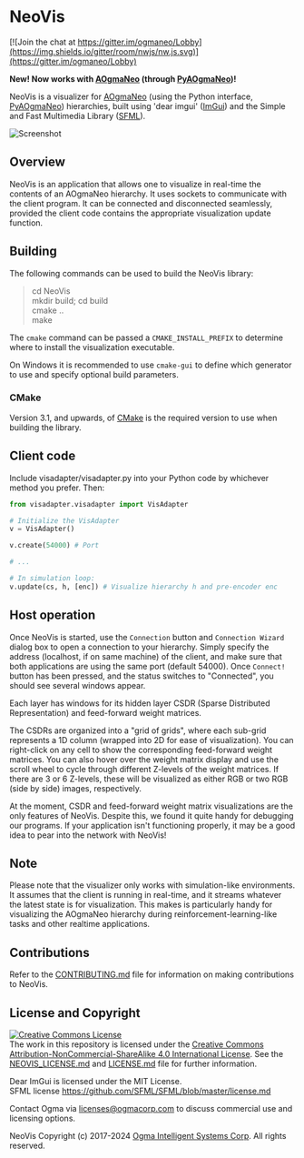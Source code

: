 <!---
  NeoVis
  Copyright(c) 2017-2024 Ogma Intelligent Systems Corp. All rights reserved.

  This copy of NeoVis is licensed to you under the terms described
  in the NEOVIS_LICENSE.md file included in this distribution.
--->

# NeoVis

[![Join the chat at https://gitter.im/ogmaneo/Lobby](https://img.shields.io/gitter/room/nwjs/nw.js.svg)](https://gitter.im/ogmaneo/Lobby)

**New! Now works with [AOgmaNeo](https://github.com/ogmacorp/AOgmaNeo) (through [PyAOgmaNeo](https://github.com/ogmacorp/PyAOgmaNeo.git))!**

NeoVis is a visualizer for [AOgmaNeo](https://github.com/ogmacorp/AOgmaNeo) (using the Python interface, [PyAOgmaNeo](https://github.com/ogmacorp/PyAOgmaNeo.git)) hierarchies, built using 'dear imgui' ([ImGui](https://github.com/ocornut/imgui)) and the Simple and Fast Multimedia Library ([SFML](https://www.sfml-dev.org/)).

![Screenshot](./neovis_screen.png)

## Overview

NeoVis is an application that allows one to visualize in real-time the contents of an AOgmaNeo hierarchy. It uses sockets to communicate with the client program. It can be connected and disconnected seamlessly, provided the client code contains the appropriate visualization update function.

## Building

The following commands can be used to build the NeoVis library:

> cd NeoVis  
> mkdir build; cd build  
> cmake ..  
> make  

The `cmake` command can be passed a `CMAKE_INSTALL_PREFIX` to determine where to install the visualization executable.  

On Windows it is recommended to use `cmake-gui` to define which generator to use and specify optional build parameters.

### CMake

Version 3.1, and upwards, of [CMake](https://cmake.org/) is the required version to use when building the library.

## Client code

Include visadapter/visadapter.py into your Python code by whichever method you prefer. Then:

```python
from visadapter.visadapter import VisAdapter

# Initialize the VisAdapter
v = VisAdapter()

v.create(54000) # Port

# ...

# In simulation loop:
v.update(cs, h, [enc]) # Visualize hierarchy h and pre-encoder enc

```

## Host operation

Once NeoVis is started, use the `Connection` button and `Connection Wizard` dialog box to open a connection to your hierarchy. Simply specify the address (localhost, if on same machine) of the client, and make sure that both applications are using the same port (default 54000). Once `Connect!` button has been pressed, and the status switches to "Connected", you should see several windows appear.

Each layer has windows for its hidden layer CSDR (Sparse Distributed Representation) and feed-forward weight matrices.

The CSDRs are organized into a "grid of grids", where each sub-grid represents a 1D column (wrapped into 2D for ease of visualization). You can right-click on any cell to show the corresponding feed-forward weight matrices.
You can also hover over the weight matrix display and use the scroll wheel to cycle through different Z-levels of the weight matrices. If there are 3 or 6 Z-levels, these will be visualized as either RGB or two RGB (side by side) images, respectively.

At the moment, CSDR and feed-forward weight matrix visualizations are the only features of NeoVis. Despite this, we found it quite handy for debugging our programs. If your application isn't functioning properly, it may be a good idea to pear into the network with NeoVis!

## Note

Please note that the visualizer only works with simulation-like environments. It assumes that the client is running in real-time, and it streams whatever the latest state is for visualization. This makes is particularly handy for visualizing the AOgmaNeo hierarchy during reinforcement-learning-like tasks and other realtime applications.

## Contributions

Refer to the [CONTRIBUTING.md](https://github.com/ogmacorp/NeoVis/blob/master/CONTRIBUTING.md) file for information on making contributions to NeoVis.

## License and Copyright

<a rel="license" href="http://creativecommons.org/licenses/by-nc-sa/4.0/"><img alt="Creative Commons License" style="border-width:0" src="https://i.creativecommons.org/l/by-nc-sa/4.0/88x31.png" /></a><br />The work in this repository is licensed under the <a rel="license" href="http://creativecommons.org/licenses/by-nc-sa/4.0/">Creative Commons Attribution-NonCommercial-ShareAlike 4.0 International License</a>. See the  [NEOVIS_LICENSE.md](https://github.com/ogmacorp/NeoVis/blob/master/NEOVIS_LICENSE.md) and [LICENSE.md](https://github.com/ogmacorp/NeoVis/blob/master/LICENSE.md) file for further information.

Dear ImGui is licensed under the MIT License.  
SFML license https://github.com/SFML/SFML/blob/master/license.md

Contact Ogma via licenses@ogmacorp.com to discuss commercial use and licensing options.

NeoVis Copyright (c) 2017-2024 [Ogma Intelligent Systems Corp](https://ogmacorp.com). All rights reserved.
